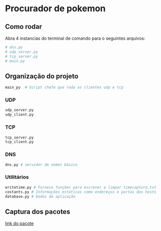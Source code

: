 # Procurador de pokemon

## Como rodar
Abra 4 instancias do terminal de comando para o seguintes arquivos:
``` py
# dns.py
# udp_server.py
# tcp_server.py
# main.py
```

## Organização do projeto
```py
main_py  # Script chefe que roda os clientes udp e tcp
```

### UDP
```py
udp_server.py
udp_client.py
```

### TCP
```py
tcp_server.py
tcp_client.py
```
### DNS
```py
dns.py # servidor de nomes básico
```

### Utilitários
```py
writetime.py # Fornece funções para escrever e limpar timecapture.txt
costants.py # Informações estáticas como endereços e portas dos hosts
database.py # Dados da aplicação
```

## Captura dos pacotes
<a href="/capture.pcapng"> link do pacote</a>







